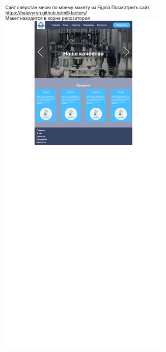 Сайт сверстан мною по моему макету из Figma
Посмотреть сайт: https://halavyryn.github.io/milkfactory/<br>
Макет находится в корне репозитория<br>
![Image alt](milkfactory.png)
